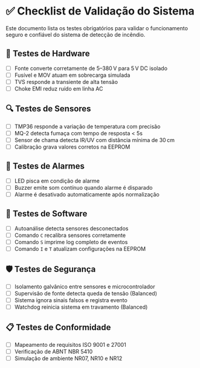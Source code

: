 # ✅ Checklist de Validação do Sistema

Este documento lista os testes obrigatórios para validar o funcionamento seguro e confiável do sistema de detecção de incêndio.

## 🔌 Testes de Hardware

- [ ] Fonte converte corretamente de 5–380 V para 5 V DC isolado
- [ ] Fusível e MOV atuam em sobrecarga simulada
- [ ] TVS responde a transiente de alta tensão
- [ ] Choke EMI reduz ruído em linha AC

## 🔍 Testes de Sensores

- [ ] TMP36 responde a variação de temperatura com precisão
- [ ] MQ-2 detecta fumaça com tempo de resposta < 5s
- [ ] Sensor de chama detecta IR/UV com distância mínima de 30 cm
- [ ] Calibração grava valores corretos na EEPROM

## 🔔 Testes de Alarmes

- [ ] LED pisca em condição de alarme
- [ ] Buzzer emite som contínuo quando alarme é disparado
- [ ] Alarme é desativado automaticamente após normalização

## 🧠 Testes de Software

- [ ] Autoanálise detecta sensores desconectados
- [ ] Comando `C` recalibra sensores corretamente
- [ ] Comando `S` imprime log completo de eventos
- [ ] Comando `I` e `T` atualizam configurações na EEPROM

## 🛡️ Testes de Segurança

- [ ] Isolamento galvânico entre sensores e microcontrolador
- [ ] Supervisão de fonte detecta queda de tensão (Balanced)
- [ ] Sistema ignora sinais falsos e registra evento
- [ ] Watchdog reinicia sistema em travamento (Balanced)

## 📋 Testes de Conformidade

- [ ] Mapeamento de requisitos ISO 9001 e 27001
- [ ] Verificação de ABNT NBR 5410
- [ ] Simulação de ambiente NR07, NR10 e NR12
